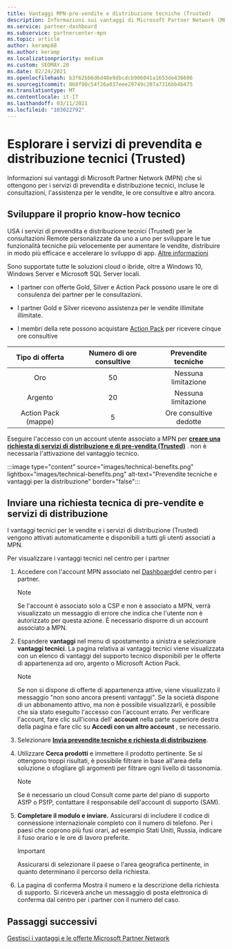 ```yaml
---
title: Vantaggi MPN-pre-vendite e distribuzione tecniche (Trusted)
description: Informazioni sui vantaggi di Microsoft Partner Network (MPN) per i servizi di pre-vendita e distribuzione tecnici (Trusted)
ms.service: partner-dashboard
ms.subservice: partnercenter-mpn
ms.topic: article
author: keramp88
ms.author: keramp
ms.localizationpriority: medium
ms.custom: SEOMAY.20
ms.date: 02/24/2021
ms.openlocfilehash: b3f62bb6d6d48e9dbcdcb906041a1653de436606
ms.sourcegitcommit: 868f90c54f26a037eee29749c207a7316bb4b475
ms.translationtype: MT
ms.contentlocale: it-IT
ms.lasthandoff: 03/11/2021
ms.locfileid: "103022792"
---
```

# <a name="explore-technical-presales-and-deployment-services-tpd"></a>Esplorare i servizi di prevendita e distribuzione tecnici (Trusted) 

Informazioni sui vantaggi di Microsoft Partner Network (MPN) che si ottengono per i servizi di prevendita e distribuzione tecnici, incluse le consultazioni, l'assistenza per le vendite, le ore consultive e altro ancora.

## <a name="develop-your-technical-know-how"></a>Sviluppare il proprio know-how tecnico

USA i servizi di prevendita e distribuzione tecnici (Trusted) per le consultazioni Remote personalizzate da uno a uno per sviluppare le tue funzionalità tecniche più velocemente per aumentare le vendite, distribuire in modo più efficace e accelerare lo sviluppo di app. [Altre informazioni](https://aka.ms/TPD)

Sono supportate tutte le soluzioni cloud o ibride, oltre a Windows 10, Windows Server e Microsoft SQL Server locali. 

- I partner con offerte Gold, Silver e Action Pack possono usare le ore di consulenza dei partner per le consultazioni. 

- I partner Gold e Silver ricevono assistenza per le vendite illimitate illimitate. 

- I membri della rete possono acquistare [Action Pack](https://partner.microsoft.com/membership/action-pack) per ricevere cinque ore consultive  

|     Tipo di offerta    | Numero di ore consultive |   Prevendite tecniche   |
|:-----------------:|:------------------------:|:----------------------:|
|        Oro       |            50            |        Nessuna limitazione       |
|       Argento      |            20            |        Nessuna limitazione       |
| Action Pack (mappe) |             5            | Ore consultive dedotte |

Eseguire l'accesso con un account utente associato a MPN per **[creare una richiesta di servizi di distribuzione e di pre-vendita (Trusted)](https://partner.microsoft.com/dashboard/mpn/membership/benefits/technical/createadvisoryhours-servicerequest)** . non è necessaria l'attivazione del vantaggio tecnico.

:::image type="content" source="images/technical-benefits.png" lightbox="images/technical-benefits.png" alt-text="Prevendite tecniche e vantaggi per la distribuzione" border="false":::

## <a name="submit-a-technical-presales-and-deployment-services-request"></a>Inviare una richiesta tecnica di pre-vendite e servizi di distribuzione 

I vantaggi tecnici per le vendite e i servizi di distribuzione (Trusted) vengono attivati automaticamente e disponibili a tutti gli utenti associati a MPN. 

Per visualizzare i vantaggi tecnici nel centro per i partner

1. Accedere con l'account MPN associato nel [Dashboard](https://partner.microsoft.com/dashboard)del centro per i partner. 

   > [!NOTE]
   > Se l'account è associato solo a CSP e non è associato a MPN, verrà visualizzato un messaggio di errore che indica che l'utente non è autorizzato per questa azione. È necessario disporre di un account associato a MPN.

2. Espandere **vantaggi** nel menu di spostamento a sinistra e selezionare **vantaggi tecnici**. La pagina relativa ai vantaggi tecnici viene visualizzata con un elenco di vantaggi del supporto tecnico disponibili per le offerte di appartenenza ad oro, argento o Microsoft Action Pack. 

   > [!NOTE]
   > Se non si dispone di offerte di appartenenza attive, viene visualizzato il messaggio "non sono ancora presenti vantaggi". Se la società dispone di un abbonamento attivo, ma non è possibile visualizzarli, è possibile che sia stato eseguito l'accesso con l'account errato. Per verificare l'account, fare clic sull'icona dell' **account** nella parte superiore destra della pagina e fare clic su **Accedi con un altro account** , se necessario.

3. Selezionare **[Invia prevendite tecniche e richiesta di distribuzione](https://partner.microsoft.com/dashboard/mpn/membership/benefits/technical/createadvisoryhours-servicerequest)**.

4. Utilizzare **Cerca prodotti** e immettere il prodotto pertinente. Se si ottengono troppi risultati, è possibile filtrare in base all'area della soluzione o sfogliare gli argomenti per filtrare ogni livello di tassonomia.

   > [!NOTE]
   > Se è necessario un cloud Consult come parte del piano di supporto ASfP o PSfP, contattare il responsabile dell'account di supporto (SAM).

5. **Completare il modulo e inviare.** Assicurarsi di includere il codice di connessione internazionale completo con il numero di telefono. Per i paesi che coprono più fusi orari, ad esempio Stati Uniti, Russia, indicare il fuso orario e le ore di lavoro preferite.

   > [!IMPORTANT]
   > Assicurarsi di selezionare il paese o l'area geografica pertinente, in quanto determinano il percorso della richiesta.

6. La pagina di conferma Mostra il numero e la descrizione della richiesta di supporto. Si riceverà anche un messaggio di posta elettronica di conferma dal centro per i partner con il numero del caso.

## <a name="next-steps"></a>Passaggi successivi

[Gestisci i vantaggi e le offerte Microsoft Partner Network](manage-your-partner-network-benefits.md)
